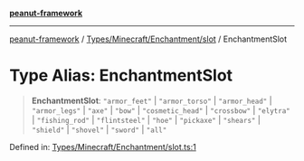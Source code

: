 [**peanut-framework**](../../../../../README.md)

***

[peanut-framework](../../../../../modules.md) / [Types/Minecraft/Enchantment/slot](../README.md) / EnchantmentSlot

# Type Alias: EnchantmentSlot

> **EnchantmentSlot**: `"armor_feet"` \| `"armor_torso"` \| `"armor_head"` \| `"armor_legs"` \| `"axe"` \| `"bow"` \| `"cosmetic_head"` \| `"crossbow"` \| `"elytra"` \| `"fishing_rod"` \| `"flintsteel"` \| `"hoe"` \| `"pickaxe"` \| `"shears"` \| `"shield"` \| `"shovel"` \| `"sword"` \| `"all"`

Defined in: [Types/Minecraft/Enchantment/slot.ts:1](https://github.com/palmmc/Peanut-Framework/blob/a953dc2db1f7e00237b91b5b1f38f50520700085/PeanutFramework/Types/Minecraft/Enchantment/slot.ts#L1)
